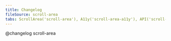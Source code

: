 ```yaml
---
title: Changelog
fileSource: scroll-area
tabs: ScrollArea('scroll-area'), A11y('scroll-area-a11y'), API('scroll-area-api'), Example('scroll-area-code'), Changelog('scroll-area-changelog')
---
```


@changelog scroll-area
